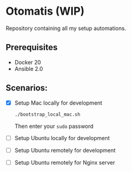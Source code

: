 # Otomatis (WIP)

Repository containing all my setup automations.

## Prerequisites

* Docker 20
* Ansible 2.0

## Scenarios:
* [X] Setup Mac locally for development

  ```sh
  ./bootstrap_local_mac.sh
  ```

  Then enter your `sudo` password

* [ ] Setup Ubuntu locally for development
* [ ] Setup Ubuntu remotely for development
* [ ] Setup Ubuntu remotely for Nginx server
